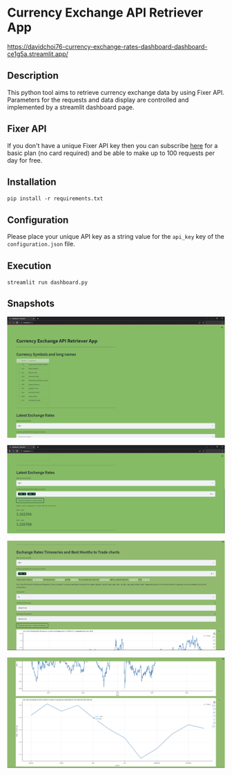 # Currency Exchange API Retriever App

https://davidchoi76-currency-exchange-rates-dashboard-dashboard-ce1g5a.streamlit.app/

## Description

This python tool aims to retrieve currency exchange data by using Fixer API. Parameters for the requests and data 
display are controlled and implemented by a streamlit dashboard page.

## Fixer API

If you don't have a unique Fixer API key then you can subscribe [here](https://apilayer.com/marketplace/fixer-api)
for a basic plan (no card required) and be able to make up to 100 requests per day for free.

## Installation
```
pip install -r requirements.txt
```

## Configuration

Please place your unique API key as a string value for the `api_key` key of the `configuration.json` file.

## Execution
```
streamlit run dashboard.py
```

## Snapshots

![Currency Symbols](snapshots/1.png)

![Latest Exchange Rates](snapshots/2.png)

![Exchange Rates Timeseries](snapshots/3.png)

![Best Months to Trade](snapshots/4.png)
 
